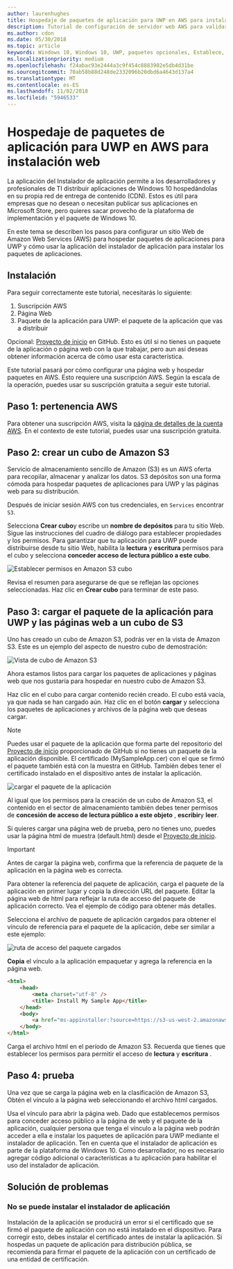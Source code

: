 ```yaml
---
author: laurenhughes
title: Hospedaje de paquetes de aplicación para UWP en AWS para instalación web
description: Tutorial de configuración de servidor web AWS para validar la instalación de la aplicación a través de la aplicación de instalador de aplicación
ms.author: cdon
ms.date: 05/30/2018
ms.topic: article
keywords: Windows 10, Windows 10, UWP, paquetes opcionales, Establece, AWS relacionadas con la instalación de prueba de instalador, AppInstaller, aplicación,
ms.localizationpriority: medium
ms.openlocfilehash: f24abac93e2444a3c9f454c8883902e5db4d31be
ms.sourcegitcommit: 70ab58b88d248de2332096b20dbd6a4643d137a4
ms.translationtype: MT
ms.contentlocale: es-ES
ms.lasthandoff: 11/02/2018
ms.locfileid: "5946533"
---
```

# <a name="hosting-uwp-app-packages-on-aws-for-web-install"></a>Hospedaje de paquetes de aplicación para UWP en AWS para instalación web

La aplicación del Instalador de aplicación permite a los desarrolladores y profesionales de TI distribuir aplicaciones de Windows 10 hospedándolas en su propia red de entrega de contenido (CDN). Estos es útil para empresas que no desean o necesitan publicar sus aplicaciones en Microsoft Store, pero quieres sacar provecho de la plataforma de implementación y el paquete de Windows 10.

En este tema se describen los pasos para configurar un sitio Web de Amazon Web Services (AWS) para hospedar paquetes de aplicaciones para UWP y cómo usar la aplicación del instalador de aplicación para instalar los paquetes de aplicaciones.

## <a name="setup"></a>Instalación

Para seguir correctamente este tutorial, necesitarás lo siguiente:
 
1. Suscripción AWS 
2. Página Web
3. Paquete de la aplicación para UWP: el paquete de la aplicación que vas a distribuir

Opcional: [Proyecto de inicio](https://github.com/AppInstaller/MySampleWebApp) en GitHub. Esto es útil si no tienes un paquete de la aplicación o página web con la que trabajar, pero aun así deseas obtener información acerca de cómo usar esta característica.

Este tutorial pasará por cómo configurar una página web y hospedar paquetes en AWS. Esto requiere una suscripción AWS. Según la escala de la operación, puedes usar su suscripción gratuita a seguir este tutorial. 

## <a name="step-1---aws-membership"></a>Paso 1: pertenencia AWS
Para obtener una suscripción AWS, visita la [página de detalles de la cuenta AWS](https://aws.amazon.com/free/). En el contexto de este tutorial, puedes usar una suscripción gratuita.

## <a name="step-2---create-an-amazon-s3-bucket"></a>Paso 2: crear un cubo de Amazon S3

Servicio de almacenamiento sencillo de Amazon (S3) es un AWS oferta para recopilar, almacenar y analizar los datos. S3 depósitos son una forma cómoda para hospedar paquetes de aplicaciones para UWP y las páginas web para su distribución. 

Después de iniciar sesión AWS con tus credenciales, en `Services` encontrar `S3`. 

Selecciona **Crear cubo**y escribe un **nombre de depósitos** para tu sitio Web. Sigue las instrucciones del cuadro de diálogo para establecer propiedades y los permisos. Para garantizar que tu aplicación para UWP puede distribuirse desde tu sitio Web, habilita la **lectura** y **escritura** permisos para el cubo y selecciona **conceder acceso de lectura público a este cubo**.

![Establecer permisos en Amazon S3 cubo](images/aws-permissions.png) 

Revisa el resumen para asegurarse de que se reflejan las opciones seleccionadas. Haz clic en **Crear cubo** para terminar de este paso. 

## <a name="step-3---upload-uwp-app-package-and-web-pages-to-an-s3-bucket"></a>Paso 3: cargar el paquete de la aplicación para UWP y las páginas web a un cubo de S3

Uno has creado un cubo de Amazon S3, podrás ver en la vista de Amazon S3. Este es un ejemplo del aspecto de nuestro cubo de demostración:

![Vista de cubo de Amazon S3](images/aws-post-create.png)

Ahora estamos listos para cargar los paquetes de aplicaciones y páginas web que nos gustaría para hospedar en nuestro cubo de Amazon S3. 

Haz clic en el cubo para cargar contenido recién creado. El cubo está vacía, ya que nada se han cargado aún. Haz clic en el botón **cargar** y selecciona los paquetes de aplicaciones y archivos de la página web que deseas cargar.

> [!NOTE]
> Puedes usar el paquete de la aplicación que forma parte del repositorio del [Proyecto de inicio](https://github.com/AppInstaller/MySampleWebApp) proporcionado de GitHub si no tienes un paquete de la aplicación disponible. El certificado (MySampleApp.cer) con el que se firmó el paquete también está con la muestra en GitHub. También debes tener el certificado instalado en el dispositivo antes de instalar la aplicación.

![cargar el paquete de la aplicación](images/aws-upload-package.png)

Al igual que los permisos para la creación de un cubo de Amazon S3, el contenido en el sector de almacenamiento también debes tener permisos de **concesión de acceso de lectura público a este objeto** , **escribir**y **leer**.

Si quieres cargar una página web de prueba, pero no tienes uno, puedes usar la página html de muestra (default.html) desde el [Proyecto de inicio](https://github.com/AppInstaller/MySampleWebApp/blob/master/MySampleWebApp/default.html).

> [!IMPORTANT]
> Antes de cargar la página web, confirma que la referencia de paquete de la aplicación en la página web es correcta. 

Para obtener la referencia del paquete de aplicación, carga el paquete de la aplicación en primer lugar y copia la dirección URL del paquete. Editar la página web de html para reflejar la ruta de acceso del paquete de aplicación correcto. Vea el ejemplo de código para obtener más detalles. 

Selecciona el archivo de paquete de aplicación cargados para obtener el vínculo de referencia para el paquete de la aplicación, debe ser similar a este ejemplo:

![ruta de acceso del paquete cargados](images/aws-package-path.png)

**Copia** el vínculo a la aplicación empaquetar y agrega la referencia en la página web. 

```html
<html>
    <head>
        <meta charset="utf-8" />
        <title> Install My Sample App</title>
    </head>
    <body>
        <a href="ms-appinstaller:?source=https://s3-us-west-2.amazonaws.com/appinstaller-aws-demo/MySampleApp.appxbundle"> Install My Sample App</a>
    </body>
</html>
```
Carga el archivo html en el período de Amazon S3. Recuerda que tienes que establecer los permisos para permitir el acceso de **lectura** y **escritura** .

## <a name="step-4---test"></a>Paso 4: prueba

Una vez que se carga la página web en la clasificación de Amazon S3, Obtén el vínculo a la página web seleccionando el archivo html cargados.

Usa el vínculo para abrir la página web. Dado que establecemos permisos para conceder acceso público a la página de web y el paquete de la aplicación, cualquier persona que tenga el vínculo a la página web podrán acceder a ella e instalar los paquetes de aplicación para UWP mediante el instalador de aplicación. Ten en cuenta que el instalador de aplicación es parte de la plataforma de Windows 10. Como desarrollador, no es necesario agregar código adicional o características a tu aplicación para habilitar el uso del instalador de aplicación. 

## <a name="troubleshooting"></a>Solución de problemas

### <a name="app-installer-fails-to-install"></a>No se puede instalar el instalador de aplicación 

Instalación de la aplicación se producirá un error si el certificado que se firmó el paquete de aplicación con no está instalado en el dispositivo. Para corregir esto, debes instalar el certificado antes de instalar la aplicación. Si hospedas un paquete de aplicación para distribución pública, se recomienda para firmar el paquete de la aplicación con un certificado de una entidad de certificación. 


